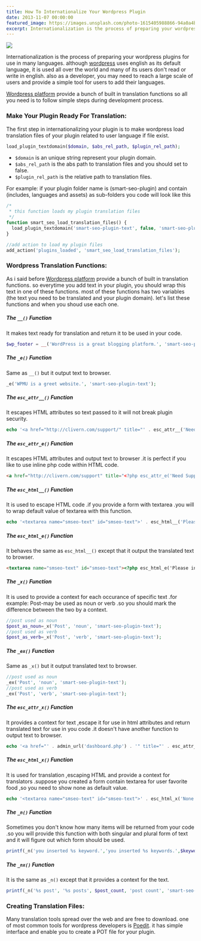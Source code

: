 ```yaml
---
title: How To Internationalize Your Wordpress Plugin
date: 2013-11-07 00:00:00
featured_image: https://images.unsplash.com/photo-1615405988866-94a0a4b0eac1?q=90&fm=jpg&w=1000&fit=max
excerpt: Internationalization is the process of preparing your wordpress plugins for use in many languages. although <a href="http://wordpress.org">wordpress</a> uses english as its default language, it is used all over the world and many of its users don't read or write in english. also as a developer, you may need to reach a large scale of users and provide a simple tool for users to add their languages.
---
```


![](https://images.unsplash.com/photo-1615405988866-94a0a4b0eac1?q=90&fm=jpg&w=1000&fit=max)

Internationalization is the process of preparing your wordpress plugins for use in many languages. although <a href="http://wordpress.org">wordpress</a> uses english as its default language, it is used all over the world and many of its users don't read or write in english. also as a developer, you may need to reach a large scale of users and provide a simple tool for users to add their languages.

[Wordpress platform](http://wordpress.org) provide a bunch of built in translation functions so all you need is to follow simple steps during development process.

### Make Your Plugin Ready For Translation:

The first step in internationalizing your plugin is to make wordpress load translation files of your plugin related to user language if file exist.

```php
load_plugin_textdomain($domain, $abs_rel_path, $plugin_rel_path);
```

- `$domain` is an unique string represent your plugin domain.
- `$abs_rel_path` is the abs path to translation files and you should set to false.
- `$plugin_rel_path` is the relative path to translation files.

For example: if your plugin folder name is (smart-seo-plugin) and contain (includes, languages and assets) as sub-folders you code will look like this

```php
/*
 * this function loads my plugin translation files
 */
function smart_seo_load_translation_files() {
  load_plugin_textdomain('smart-seo-plugin-text', false, 'smart-seo-plugin/languages');
}

//add action to load my plugin files
add_action('plugins_loaded', 'smart_seo_load_translation_files');
```

### Wordpress Translation Functions:

As i said before <a href="http://wordpress.org">Wordpress platform</a> provide a bunch of built in translation functions. so everytime you add text in your plugin, you should wrap this text in one of these functions. most of these functions has two variables (the text you need to be translated and your plugin domain). let's list these functions and when you shoud use each one.

##### The `__()` Function

It makes text ready for translation and return it to be used in your code.

```php
$wp_footer = __('WordPress is a great blogging platform.', 'smart-seo-plugin-text');
```

##### The `_e()` Function

Same as `__()` but it output text to browser.

```php
_e('WPMU is a greet website.', 'smart-seo-plugin-text');
```

##### The `esc_attr__()` Function

It escapes HTML attributes so text passed to it will not break plugin security.

```php
echo '<a href="http://clivern.com/support/" title="' . esc_attr__('Need Support', 'smart-seo-plugin-text') . '">' . __('Support', 'smart-seo-plugin-text') . '</a>';
```

##### The `esc_attr_e()` Function

It escapes HTML attributes and output text to browser .it is perfect if you like to use inline php code within HTML code.

```html
<a href="http://clivern.com/support" title="<?php esc_attr_e('Need Support', 'smart-seo-plugin-text'); ?>"><?php _e('Support', 'smart-seo-plugin-text'); ?></a>
```

##### The `esc_html__()` Function

It is used to escape HTML code .if you provide a form with textarea .you will to wrap default value of textarea with this function.

```php
echo '<textarea name="smseo-text" id="smseo-text">' . esc_html__('Please input keywords', 'smart-seo-plugin-text') . '</textarea>';
```

##### The `esc_html_e()` Function

It behaves the same as  `esc_html__()` except that it output the translated text to browser.

```html
<textarea name="smseo-text" id="smseo-text"><?php esc_html_e('Please input keywords', 'smart-seo-plugin-text'); ?></textarea>
```

##### The `_x()` Function</h5>

It is used to provide a context for each occurance of specific text .for example: Post-may be used as noun or verb .so you should mark the difference between the two by a context.

```php
//post used as noun
$post_as_noun=_x('Post', 'noun', 'smart-seo-plugin-text');
//post used as verb
$post_as_verb=_x('Post', 'verb', 'smart-seo-plugin-text');
```

##### The `_ex()` Function

Same as `_x()` but it output translated text to browser.

```php
//post used as noun
_ex('Post', 'noun', 'smart-seo-plugin-text');
//post used as verb
_ex('Post', 'verb', 'smart-seo-plugin-text');
```

##### The `esc_attr_x()` Function

It provides a context for text ,escape it for use in html attributes and return translated text for use in you code .it doesn't have another function to output text to browser.

```php
echo '<a href="' . admin_url('dashboard.php') . '" title="' . esc_attr_x('Administration', 'admin link', 'smart-seo-plugin-text') . '">' . _x('Administration', 'admin link', 'smart-seo-plugin-text') . '</a>';
```

##### The `esc_html_x()` Function

It is used for translation ,escaping HTML and provide a context for translators .suppose you created a form contain textarea for user favorite food ,so you need to show none as default value.

```php
echo '<textarea name="smseo-text" id="smseo-text">' . esc_html_x('None', 'favorite food', 'smart-seo-plugin-text') . '</textarea>';
```

##### The `_n()` Function

Sometimes you don't know how many items will be returned from your code .so you will provide this function with both singular and plural form of text and it will figure out which form should be used.

```php
printf(_n('you inserted %s keyword.','you inserted %s keywords.',$keywords_count,'smart-seo-plugin-text'), $keywords_count);
```

##### The `_nx()` Function

It is the same as `_n()` except that it provides a context for the text.

```php
printf(_n('%s post', '%s posts', $post_count, 'post count', 'smart-seo-plugin-text'), $post_count);
```

### Creating Translation Files:

Many translation tools spread over the web and are free to download. one of most common tools for wordpress developers is [Poedit](http://poedit.net). it has simple interface and enable you to create a POT file for your plugin.
